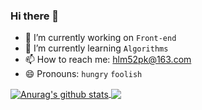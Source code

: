 ### Hi there 👋

- 🔭 I’m currently working on `Front-end`
- 🌱 I’m currently learning `Algorithms`
- 📫 How to reach me: hlm52pk@163.com
- 😄 Pronouns: `hungry` `foolish`

<a href="https://github.com/anuraghazra/github-readme-stats">
  <img align="center" src="https://github-readme-stats.vercel.app/api?username=MrHeer&count_private=true&show_icons=true&include_all_commits=true)" alt="Anurag's github stats" />
</a>
<a href="https://github.com/anuraghazra/github-readme-stats">
  <img align="center" src="https://github-readme-stats.vercel.app/api/top-langs/?username=MrHeer&layout=compact"](https://github.com/anuraghazra/github-readme-stats" />
</a>
